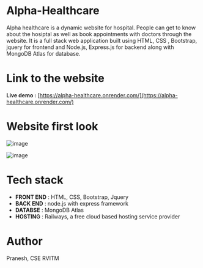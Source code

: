 # Alpha-Healthcare
Alpha healthcare  is a dynamic website  for hospital. People can get to know about the hosiptal as well as book appointments with doctors through the website. It is a 
full stack web application built using HTML, CSS , Bootstrap, jquery for frontend and Node.js, Express.js for backend along with MongoDB Atlas for database. 

# Link to the website

**Live demo :** [https://alpha-healthcare.onrender.com/](https://alpha-healthcare.onrender.com/)
# Website first look
![image](https://user-images.githubusercontent.com/117212598/206003748-1f04ca8e-67b2-4052-9c50-1809504e92f2.png)


![image](https://user-images.githubusercontent.com/117212598/206003932-b44f46da-503b-4cfd-b4fb-0232fcab912f.png)

# Tech stack
* **FRONT END** : HTML, CSS, Bootstrap, Jquery
* **BACK END** : node.js with express framework
* **DATABSE** : MongoDB Atlas 
* **HOSTING** : Railways, a free cloud based hosting service provider 

# Author
Pranesh, CSE RVITM  
